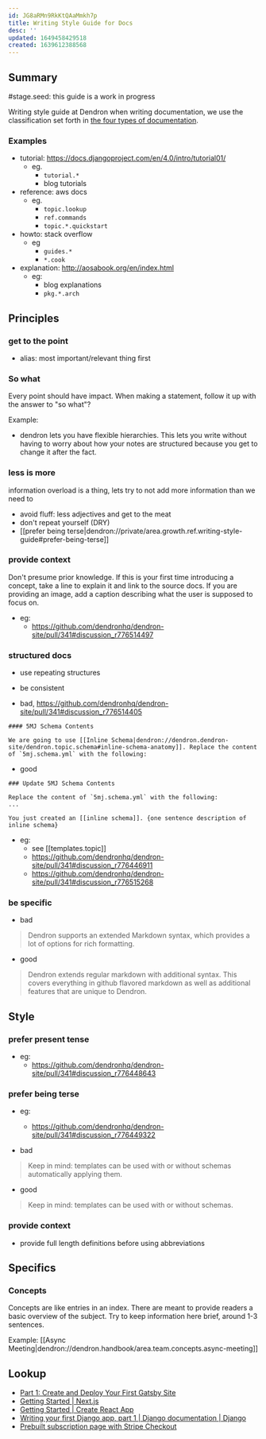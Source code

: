 ```yaml
---
id: JG8aRMn9RkKtQAaMmkh7p
title: Writing Style Guide for Docs
desc: ''
updated: 1649458429518
created: 1639612388568
---
```


## Summary
#stage.seed: this guide is a work in progress

Writing style guide at Dendron when writing documentation, we use the classification set forth in [the four types of documentation](https://documentation.divio.com/).

### Examples
- tutorial: https://docs.djangoproject.com/en/4.0/intro/tutorial01/
    - eg. 
        - `tutorial.*`
        - blog tutorials
- reference: aws docs
    - eg. 
        - `topic.lookup`
        - `ref.commands`
        - `topic.*.quickstart`
- howto: stack overflow
    - eg 
        - `guides.*`
        - `*.cook`
- explanation: http://aosabook.org/en/index.html
    - eg:
        - blog explanations
        - `pkg.*.arch` 

## Principles


### get to the point
- alias: most important/relevant thing first

### So what 
Every point should have impact. When making a statement, follow it up with the answer to "so what"? 

Example:
- dendron lets you have flexible hierarchies. This lets you write without having to worry about how your notes are structured because you get to change it after the fact.

### less is more

information overload is a thing, lets try to not add more information than we need to

- avoid fluff: less adjectives and get to the meat
- don't repeat yourself (DRY)
- [[prefer being terse|dendron://private/area.growth.ref.writing-style-guide#prefer-being-terse]]

### provide context

Don't presume prior knowledge. If this is your first time introducing a concept, take a line to explain it and link to the source docs. 
If you are providing an image, add a caption describing what the user is supposed to focus on. 

- eg:
    - https://github.com/dendronhq/dendron-site/pull/341#discussion_r776514497

### structured docs

- use repeating structures 
- be consistent


- bad, https://github.com/dendronhq/dendron-site/pull/341#discussion_r776514405
```
#### 5MJ Schema Contents

We are going to use [[Inline Schema|dendron://dendron.dendron-site/dendron.topic.schema#inline-schema-anatomy]]. Replace the content of `5mj.schema.yml` with the following:

```


- good
```
### Update 5MJ Schema Contents

Replace the content of `5mj.schema.yml` with the following:
...

You just created an [[inline schema]]. {one sentence description of inline schema}
```


- eg: 
    - see [[templates.topic]]
    - https://github.com/dendronhq/dendron-site/pull/341#discussion_r776446911
    - https://github.com/dendronhq/dendron-site/pull/341#discussion_r776515268

### be specific

- bad
> Dendron supports an extended Markdown syntax, which provides a lot of options for rich formatting. 

- good
> Dendron extends regular markdown with additional syntax. This covers everything in github flavored markdown as well as additional features that are unique to Dendron.

## Style

### prefer present tense
- eg:
    - https://github.com/dendronhq/dendron-site/pull/341#discussion_r776448643

### prefer being terse
- eg:
    - https://github.com/dendronhq/dendron-site/pull/341#discussion_r776449322


- bad
> Keep in mind: templates can be used with or without schemas automatically applying them.

- good
> Keep in mind: templates can be used with or without schemas.

### provide context
- provide full length definitions before using abbreviations

## Specifics

### Concepts

Concepts are like entries in an index. There are meant to provide readers a basic overview of the subject. 
Try to keep information here brief, around 1-3 sentences. 

Example: [[Async Meeting|dendron://dendron.handbook/area.team.concepts.async-meeting]]

## Lookup

- [Part 1: Create and Deploy Your First Gatsby Site](https://www.gatsbyjs.com/docs/tutorial/part-1/)
- [Getting Started | Next.js](https://nextjs.org/docs/getting-started)
- [Getting Started | Create React App](https://create-react-app.dev/docs/getting-started/)
- [Writing your first Django app, part 1 | Django documentation | Django](https://docs.djangoproject.com/en/4.0/intro/tutorial01/)
- [Prebuilt subscription page with Stripe Checkout](https://stripe.com/docs/billing/quickstart#congratulations!)
